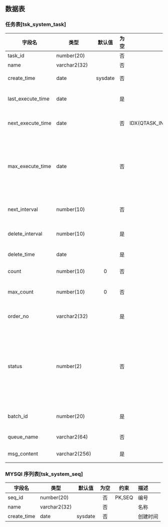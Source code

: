 ## 数据表

### 任务表[tsk_system_task]

| 字段名            | 类型          | 默认值  | 为空  |                           约束                           | 描述                                        |
| ----------------- | ------------- | :-----: | :---: | :------------------------------------------------------: | :------------------------------------------ |
| task_id           | number(20)    |         |  否   |                          PK,SEQ                          | 编号                                        |
| name              | varchar2(32)  |         |  否   |                                                          | 名称                                        |
| create_time       | date          | sysdate |  否   |                                                          | 创建时间                                    |
| last_execute_time | date          |         |  是   |                                                          | 上次执行时间                                |
| next_execute_time | date          |         |  否   | IDX(QTASK_INFO_BATCH_ID,2),IDX(qtask_max_execute_time,2) | 下次执行时间                                |
| max_execute_time  | date          |         |  否   |              IDX(qtask_max_execute_time,1)               | 执行期限(此时间前的任务可以被执行)          |
| next_interval     | number(10)    |         |  否   |                                                          | 时间间隔,秒数                               |
| delete_interval   | number(10)    |         |  是   |                                                          | 删除间隔,秒数                               |
| delete_time       | date          |         |  是   |                           IDX                            | 删除期限                                    |
| count             | number(10)    |    0    |  否   |                                                          | 执行次数                                    |
| max_count         | number(10)    |    0    |  否   |                                                          | 最大执行次数                                |
| order_no          | varchar2(32)  |         |  是   |                                                          | 外部业务单号                                |
| status            | number(2)     |         |  否   |                                                          | 状态(20 等待，30 正在,0 已处理,90 处理失败) |
| batch_id          | number(20)    |         |  是   |                IDX(QTASK_INFO_BATCH_ID,1)                | 执行批次号                                  |
| queue_name        | varchar2(64)  |         |  否   |                                                          | 消息队列                                    |
| msg_content       | varchar2(256) |         |  是   |                                                          | 消息内容                                    |

### MYSQl 序列表[tsk_system_seq]

| 字段名      | 类型         | 默认值  | 为空  |  约束  | 描述     |
| ----------- | ------------ | :-----: | :---: | :----: | :------- |
| seq_id      | number(20)   |         |  否   | PK,SEQ | 编号     |
| name        | varchar2(32) |         |  否   |        | 名称     |
| create_time | date         | sysdate |  否   |        | 创建时间 |
